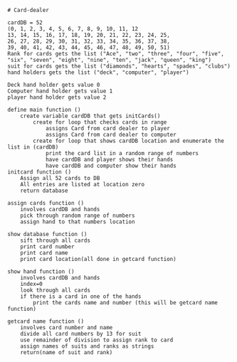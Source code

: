     # Card-dealer

    cardDB = 52
    (0, 1, 2, 3, 4, 5, 6, 7, 8, 9, 10, 11, 12
    13, 14, 15, 16, 17, 18, 19, 20, 21, 22, 23, 24, 25,
    26, 27, 28, 29, 30, 31, 32, 33, 34, 35, 36, 37, 38,
    39, 40, 41, 42, 43, 44, 45, 46, 47, 48, 49, 50, 51)
    Rank for cards gets the list ("Ace", "two", "three", "four", "five", "six", "seven", "eight", "nine", "ten", "jack", "queen", "king")
    suit for cards gets the list ("diamonds", "hearts", "spades", "clubs")
    hand holders gets the list ("deck", "computer", "player")

    Deck hand holder gets value 0
    Computer hand holder gets value 1
    player hand holder gets value 2

    define main function ()
        create variable cardDB that gets initCards()
            create for loop that checks cards in range
                assigns Card from card dealer to player
                assigns Card from card dealer to computer
            create for loop that shows cardDB location and enumerate the list in (cardDB)
                print the card list in a random range of numbers
                have cardDB and player shows their hands
                have cardDB and computer show their hands
    initcard function ()
        Assign all 52 cards to DB
        All entries are listed at location zero
        return database

    assign cards function ()
        involves cardDB and hands
        pick through random range of numbers
        assign hand to that numbers location

    show database function ()
        sift through all cards
        print card number
        print card name
        print card location(all done in getcard function)

    show hand function ()
        involves cardDB and hands
        index=0
        look through all cards
        if there is a card in one of the hands
            print the cards name and number (this will be getcard name function)

    getcard name function ()
        involves card number and name
        divide all card numbers by 13 for suit
        use remainder of division to assign rank to card
        assign names of suits and ranks as strings
        return(name of suit and rank) 
    
            
            

    
    

    
